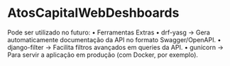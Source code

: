 # AtosCapitalWebDeshboards

Pode ser utilizado no futuro:
	•	Ferramentas Extras
	•	drf-yasg → Gera automaticamente documentação da API no formato Swagger/OpenAPI.
	•	django-filter → Facilita filtros avançados em queries da API.
	•	gunicorn → Para servir a aplicação em produção (com Docker, por exemplo).